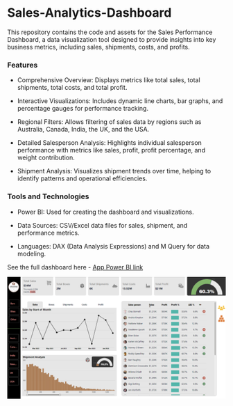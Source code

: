 # Sales-Analytics-Dashboard

This repository contains the code and assets for the Sales Performance Dashboard, a data visualization tool designed to provide insights into key business metrics, including sales, shipments, costs, and profits.

### Features

  * Comprehensive Overview: Displays metrics like total sales, total shipments, total costs, and total profit.
  
  * Interactive Visualizations: Includes dynamic line charts, bar graphs, and percentage gauges for performance tracking.
  
  * Regional Filters: Allows filtering of sales data by regions such as Australia, Canada, India, the UK, and the USA.
    
  * Detailed Salesperson Analysis: Highlights individual salesperson performance with metrics like sales, profit, profit percentage, and weight contribution.
    
  * Shipment Analysis: Visualizes shipment trends over time, helping to identify patterns and operational efficiencies.


### Tools and Technologies

  * Power BI: Used for creating the dashboard and visualizations.

  * Data Sources: CSV/Excel data files for sales, shipment, and performance metrics.
    
  * Languages: DAX (Data Analysis Expressions) and M Query for data modeling.



See the full dashboard here - [App Power BI link](https://app.powerbi.com/view?r=eyJrIjoiNmY1OTcyMTgtZGNkZi00NzMzLWFhZTEtYTdlMzBmNGE0N2ZjIiwidCI6IjI4MWYwYTc5LWEwYzItNDAxYy04YTRmLTRmNjU1MGVhZjE1ZSJ9)

![Portfolio Dashboard](Sales-dashboard-screenshot.png)
